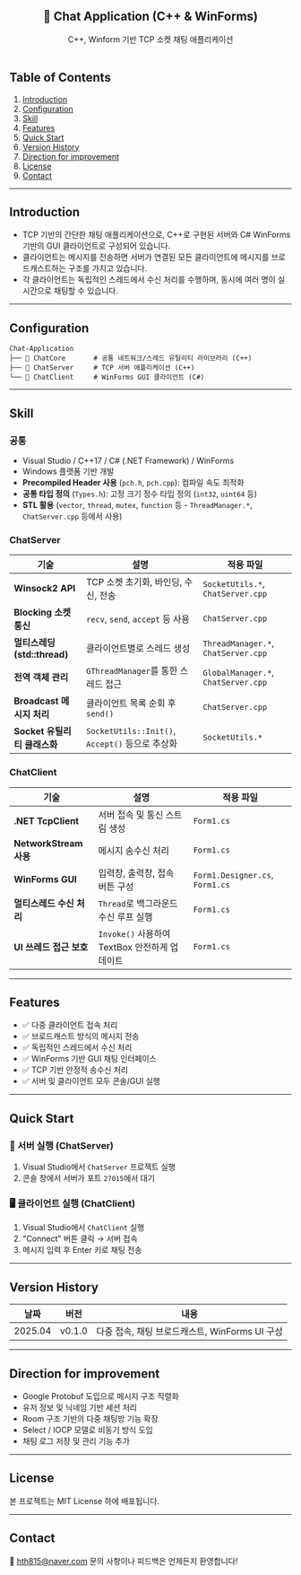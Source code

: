 <h2 align='center'>🧠 Chat Application (C++ & WinForms)</h2>

<p align='center'>
C++, Winform 기반 TCP 소켓 채팅 애플리케이션
<br><br>
</p>


## Table of Contents

1. [Introduction](#introduction)
2. [Configuration](#configuration)
3. [Skill](#skill)
4. [Features](#features)
5. [Quick Start](#quick-start)
6. [Version History](#version-history)
7. [Direction for improvement](#direction-for-improvement)
8. [License](#license)
9. [Contact](#contact)

---

## Introduction

- TCP 기반의 간단한 채팅 애플리케이션으로, C++로 구현된 서버와 C# WinForms 기반의 GUI 클라이언트로 구성되어 있습니다.  
- 클라이언트는 메시지를 전송하면 서버가 연결된 모든 클라이언트에 메시지를 브로드캐스트하는 구조를 가지고 있습니다.
- 각 클라이언트는 독립적인 스레드에서 수신 처리를 수행하며, 동시에 여러 명이 실시간으로 채팅할 수 있습니다.

---

## Configuration

```
Chat-Application
├── 📁 ChatCore       # 공통 네트워크/스레드 유틸리티 라이브러리 (C++)
├── 📁 ChatServer     # TCP 서버 애플리케이션 (C++)
└── 📁 ChatClient     # WinForms GUI 클라이언트 (C#)
```

---

## Skill

### 공통
- Visual Studio / C++17 /  C# (.NET Framework) / WinForms
- Windows 플랫폼 기반 개발
- **Precompiled Header 사용** (`pch.h`, `pch.cpp`): 컴파일 속도 최적화
- **공통 타입 정의** (`Types.h`): 고정 크기 정수 타입 정의 (`int32`, `uint64` 등)
- **STL 활용** (`vector`, `thread`, `mutex`, `function` 등 - `ThreadManager.*`, `ChatServer.cpp` 등에서 사용)

### ChatServer

| 기술 | 설명 | 적용 파일 |
|------|------|-----------|
| **Winsock2 API** | TCP 소켓 초기화, 바인딩, 수신, 전송 | `SocketUtils.*`, `ChatServer.cpp` |
| **Blocking 소켓 통신** | `recv`, `send`, `accept` 등 사용 | `ChatServer.cpp` |
| **멀티스레딩 (std::thread)** | 클라이언트별로 스레드 생성 | `ThreadManager.*`, `ChatServer.cpp` |
| **전역 객체 관리** | `GThreadManager`를 통한 스레드 접근 | `GlobalManager.*`, `ChatServer.cpp` |
| **Broadcast 메시지 처리** | 클라이언트 목록 순회 후 `send()` | `ChatServer.cpp` |
| **Socket 유틸리티 클래스화** | `SocketUtils::Init()`, `Accept()` 등으로 추상화 | `SocketUtils.*` |


### ChatClient

| 기술 | 설명 | 적용 파일 |
|------|------|-----------|
| **.NET TcpClient** | 서버 접속 및 통신 스트림 생성 | `Form1.cs` |
| **NetworkStream 사용** | 메시지 송수신 처리 | `Form1.cs` |
| **WinForms GUI** | 입력창, 출력창, 접속 버튼 구성 | `Form1.Designer.cs`, `Form1.cs` |
| **멀티스레드 수신 처리** | `Thread`로 백그라운드 수신 루프 실행 | `Form1.cs` |
| **UI 쓰레드 접근 보호** | `Invoke()` 사용하여 TextBox 안전하게 업데이트 | `Form1.cs` |

---

## Features

- ✅ 다중 클라이언트 접속 처리
- ✅ 브로드캐스트 방식의 메시지 전송
- ✅ 독립적인 스레드에서 수신 처리
- ✅ WinForms 기반 GUI 채팅 인터페이스
- ✅ TCP 기반 안정적 송수신 처리
- ✅ 서버 및 클라이언트 모두 콘솔/GUI 실행

---

## Quick Start

### 🔧 서버 실행 (ChatServer)
1. Visual Studio에서 `ChatServer` 프로젝트 실행
2. 콘솔 창에서 서버가 포트 `27015`에서 대기

### 🖥 클라이언트 실행 (ChatClient)
1. Visual Studio에서 `ChatClient` 실행
2. "Connect" 버튼 클릭 → 서버 접속
3. 메시지 입력 후 Enter 키로 채팅 전송

---

## Version History

| 날짜 | 버전 | 내용 |
|------|------|------|
| 2025.04 | v0.1.0 | 다중 접속, 채팅 브로드캐스트, WinForms UI 구성 |

---

## Direction for improvement

- Google Protobuf 도입으로 메시지 구조 직렬화
- 유저 정보 및 닉네임 기반 세션 처리
- Room 구조 기반의 다중 채팅방 기능 확장
- Select / IOCP 모델로 비동기 방식 도입
- 채팅 로그 저장 및 관리 기능 추가

---

## License

본 프로젝트는 MIT License 하에 배포됩니다.

---

## Contact

📧 hth815@naver.com
문의 사항이나 피드백은 언제든지 환영합니다!

